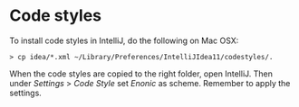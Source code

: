 # Code styles

To install code styles in IntelliJ, do the following on Mac OSX:

	> cp idea/*.xml ~/Library/Preferences/IntelliJIdea11/codestyles/.
	
When the code styles are copied to the right folder, open IntelliJ. Then under _Settings_ > _Code Style_ set _Enonic_ as scheme. Remember to apply the settings.

